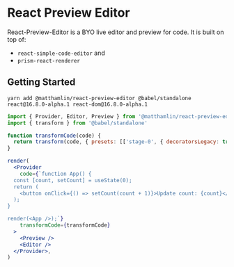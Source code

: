 # React Preview Editor

React-Preview-Editor is a BYO live editor and preview for code. It is built on top of:

- `react-simple-code-editor` and
- `prism-react-renderer`

## Getting Started

`yarn add @matthamlin/react-preview-editor @babel/standalone react@16.8.0-alpha.1 react-dom@16.8.0-alpha.1`

```jsx
import { Provider, Editor, Preview } from '@matthamlin/react-preview-editor'
import { transform } from '@babel/standalone'

function transformCode(code) {
  return transform(code, { presets: [['stage-0', { decoratorsLegacy: true }], 'react'] }).code
}

render(
  <Provider
    code={`function App() {
  const [count, setCount] = useState(0);
  return (
    <button onClick={() => setCount(count + 1)}>Update count: {count}</button>
  );
}

render(<App />);`}
    transformCode={transformCode}
  >
    <Preview />
    <Editor />
  </Provider>,
)
```
